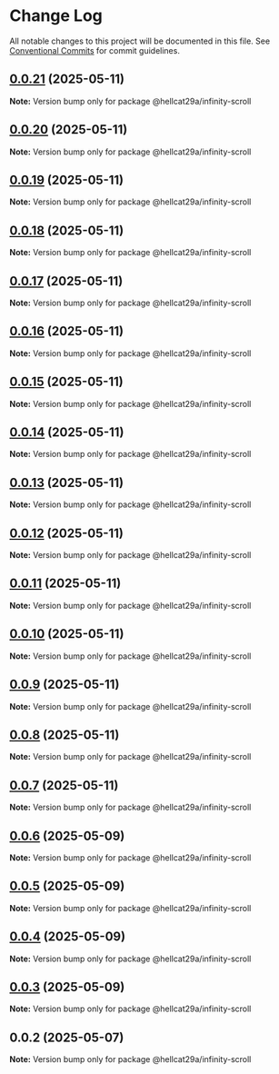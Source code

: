 # Change Log

All notable changes to this project will be documented in this file.
See [Conventional Commits](https://conventionalcommits.org) for commit guidelines.

## [0.0.21](https://github.com/hellcat29A/portfolio-workspace/compare/@hellcat29a/infinity-scroll@0.0.20...@hellcat29a/infinity-scroll@0.0.21) (2025-05-11)

**Note:** Version bump only for package @hellcat29a/infinity-scroll





## [0.0.20](https://github.com/hellcat29A/portfolio-workspace/compare/@hellcat29a/infinity-scroll@0.0.19...@hellcat29a/infinity-scroll@0.0.20) (2025-05-11)

**Note:** Version bump only for package @hellcat29a/infinity-scroll





## [0.0.19](https://github.com/hellcat29A/portfolio-workspace/compare/@hellcat29a/infinity-scroll@0.0.18...@hellcat29a/infinity-scroll@0.0.19) (2025-05-11)

**Note:** Version bump only for package @hellcat29a/infinity-scroll





## [0.0.18](https://github.com/hellcat29A/portfolio-workspace/compare/@hellcat29a/infinity-scroll@0.0.17...@hellcat29a/infinity-scroll@0.0.18) (2025-05-11)

**Note:** Version bump only for package @hellcat29a/infinity-scroll





## [0.0.17](https://github.com/hellcat29A/portfolio-workspace/compare/@hellcat29a/infinity-scroll@0.0.16...@hellcat29a/infinity-scroll@0.0.17) (2025-05-11)

**Note:** Version bump only for package @hellcat29a/infinity-scroll





## [0.0.16](https://github.com/hellcat29A/portfolio-workspace/compare/@hellcat29a/infinity-scroll@0.0.15...@hellcat29a/infinity-scroll@0.0.16) (2025-05-11)

**Note:** Version bump only for package @hellcat29a/infinity-scroll





## [0.0.15](https://github.com/hellcat29A/portfolio-workspace/compare/@hellcat29a/infinity-scroll@0.0.14...@hellcat29a/infinity-scroll@0.0.15) (2025-05-11)

**Note:** Version bump only for package @hellcat29a/infinity-scroll





## [0.0.14](https://github.com/hellcat29A/portfolio-workspace/compare/@hellcat29a/infinity-scroll@0.0.13...@hellcat29a/infinity-scroll@0.0.14) (2025-05-11)

**Note:** Version bump only for package @hellcat29a/infinity-scroll





## [0.0.13](https://github.com/hellcat29A/portfolio-workspace/compare/@hellcat29a/infinity-scroll@0.0.12...@hellcat29a/infinity-scroll@0.0.13) (2025-05-11)

**Note:** Version bump only for package @hellcat29a/infinity-scroll





## [0.0.12](https://github.com/hellcat29A/portfolio-workspace/compare/@hellcat29a/infinity-scroll@0.0.11...@hellcat29a/infinity-scroll@0.0.12) (2025-05-11)

**Note:** Version bump only for package @hellcat29a/infinity-scroll





## [0.0.11](https://github.com/hellcat29A/portfolio-workspace/compare/@hellcat29a/infinity-scroll@0.0.10...@hellcat29a/infinity-scroll@0.0.11) (2025-05-11)

**Note:** Version bump only for package @hellcat29a/infinity-scroll





## [0.0.10](https://github.com/hellcat29A/portfolio-workspace/compare/@hellcat29a/infinity-scroll@0.0.9...@hellcat29a/infinity-scroll@0.0.10) (2025-05-11)

**Note:** Version bump only for package @hellcat29a/infinity-scroll





## [0.0.9](https://github.com/hellcat29A/portfolio-workspace/compare/@hellcat29a/infinity-scroll@0.0.8...@hellcat29a/infinity-scroll@0.0.9) (2025-05-11)

**Note:** Version bump only for package @hellcat29a/infinity-scroll





## [0.0.8](https://github.com/hellcat29A/portfolio-workspace/compare/@hellcat29a/infinity-scroll@0.0.7...@hellcat29a/infinity-scroll@0.0.8) (2025-05-11)

**Note:** Version bump only for package @hellcat29a/infinity-scroll





## [0.0.7](https://github.com/hellcat29A/portfolio-workspace/compare/@hellcat29a/infinity-scroll@0.0.6...@hellcat29a/infinity-scroll@0.0.7) (2025-05-11)

**Note:** Version bump only for package @hellcat29a/infinity-scroll





## [0.0.6](https://github.com/hellcat29A/portfolio-workspace/compare/@hellcat29a/infinity-scroll@0.0.5...@hellcat29a/infinity-scroll@0.0.6) (2025-05-09)

**Note:** Version bump only for package @hellcat29a/infinity-scroll





## [0.0.5](https://github.com/hellcat29A/portfolio-workspace/compare/@hellcat29a/infinity-scroll@0.0.4...@hellcat29a/infinity-scroll@0.0.5) (2025-05-09)

**Note:** Version bump only for package @hellcat29a/infinity-scroll





## [0.0.4](https://github.com/hellcat29A/portfolio-workspace/compare/@hellcat29a/infinity-scroll@0.0.3...@hellcat29a/infinity-scroll@0.0.4) (2025-05-09)

**Note:** Version bump only for package @hellcat29a/infinity-scroll





## [0.0.3](https://github.com/hellcat29A/portfolio-workspace/compare/@hellcat29a/infinity-scroll@0.0.2...@hellcat29a/infinity-scroll@0.0.3) (2025-05-09)

**Note:** Version bump only for package @hellcat29a/infinity-scroll





## 0.0.2 (2025-05-07)

**Note:** Version bump only for package @hellcat29a/infinity-scroll
